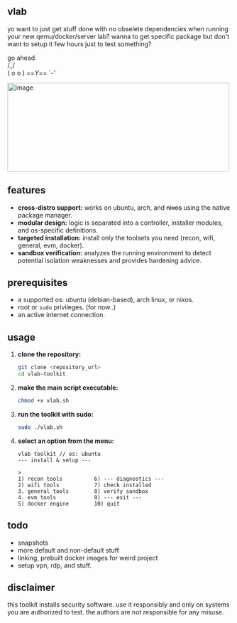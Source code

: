 ## vlab

yo want to just get stuff done with no obselete dependencies 
when running your new qemu/docker/server lab?
wanna to get specific package but don't want to setup it few hours just to test something?

go ahead. \
 /\_/\
( o o )
==_Y_==
  `-'

<img width="500" height="200" alt="image" src="https://github.com/user-attachments/assets/e5b76c47-aefb-4921-b825-dcfa90d28c4b" />


## features

-   **cross-distro support:** works on ubuntu, arch, and <del>nixos</del> using the native package manager.
-   **modular design:** logic is separated into a controller, installer modules, and os-specific definitions.
-   **targeted installation:** install only the toolsets you need (recon, wifi, general, evm, docker).
-   **sandbox verification:** analyzes the running environment to detect potential isolation weaknesses and provides hardening advice.

## prerequisites

-   a supported os: ubuntu (debian-based), arch linux, or nixos.
-   root or `sudo` privileges. (for now..)
-   an active internet connection.

## usage

1.  **clone the repository:**
    ```sh
    git clone <repository_url>
    cd vlab-toolkit
    ```

2.  **make the main script executable:**
    ```sh
    chmod +x vlab.sh
    ```

3.  **run the toolkit with sudo:**
    ```sh
    sudo ./vlab.sh
    ```

4.  **select an option from the menu:**
    ```
    vlab toolkit // os: ubuntu
    --- install & setup ---

    >
    1) recon tools          6) --- diagnostics ---
    2) wifi tools           7) check installed
    3. general tools        8) verify sandbox
    4. evm tools            9) --- exit ---
    5) docker engine        10) quit
    ```


## todo 

- snapshots 
- more default and non-default stuff 
- linking, prebuilt docker images for weird project 
- setup vpn, rdp, and stuff.

## disclaimer

this toolkit installs security software. use it responsibly and only on systems you are authorized to test. the authors are not responsible for any misuse.

